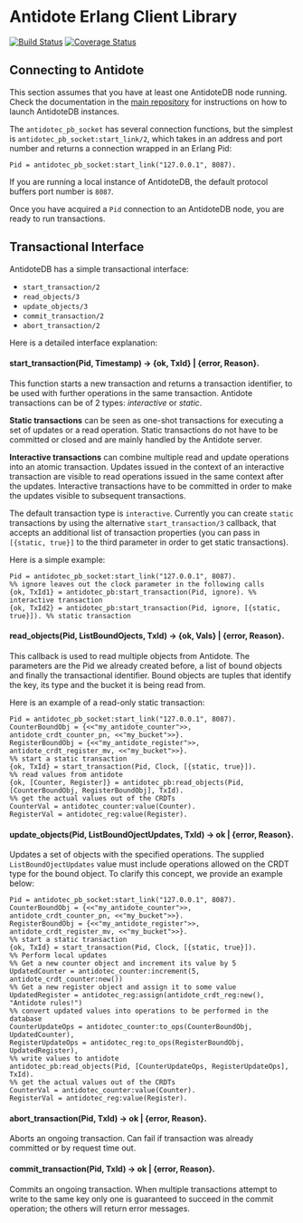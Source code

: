 # Antidote Erlang Client Library
[![Build Status](https://travis-ci.org/AntidoteDB/antidote-erlang-client.svg?branch=master)](https://travis-ci.org/AntidoteDB/antidote-erlang-client)
[![Coverage Status](https://coveralls.io/repos/github/AntidoteDB/antidote-erlang-client/badge.svg?branch=master)](https://coveralls.io/github/AntidoteDB/antidote-erlang-client?branch=master)

## Connecting to Antidote
This section assumes that you have at least one AntidoteDB node running. Check the documentation in the [main repository][antidote-repo] for instructions on how to launch AntidoteDB instances.

The `antidotec_pb_socket` has several connection functions, but the simplest is `antidotec_pb_socket:start_link/2`, which takes in an address and port number and returns a connection wrapped in an Erlang Pid:

```erl-sh
Pid = antidotec_pb_socket:start_link("127.0.0.1", 8087).
```

If you are running a local instance of AntidoteDB, the default protocol buffers port number is `8087`.

Once you have acquired a `Pid` connection to an AntidoteDB node, you are ready to run transactions.

## Transactional Interface

AntidoteDB has a simple transactional interface:

- `start_transaction/2`
- `read_objects/3`
- `update_objects/3`
- `commit_transaction/2`
- `abort_transaction/2`

Here is a detailed interface explanation:

#### start_transaction(Pid, Timestamp) -> {ok, TxId} | {error, Reason}.

This function starts a new transaction and returns a transaction identifier, to be used with further operations in the same transaction. Antidote transactions can be of 2 types: _interactive_ or _static_.

**Static transactions** can be seen as one-shot transactions for executing a set of updates or a read operation. Static transactions do not have to be committed or closed and are mainly handled by the Antidote server.

**Interactive transactions** can combine multiple read and update operations into an atomic transaction. Updates issued in the context of an interactive transaction are visible to read operations issued in the same context after the updates. Interactive transactions have to be committed in order to make the updates visible to subsequent transactions.

The default transaction type is `interactive`. Currently you can create `static` transactions by using the alternative `start_transaction/3` callback, that accepts an additional list of transaction properties (you can pass in `[{static, true}]` to the third parameter in order to get static transactions).

Here is a simple example:

```erl-sh
Pid = antidotec_pb_socket:start_link("127.0.0.1", 8087).
%% ignore leaves out the clock parameter in the following calls
{ok, TxId1} = antidotec_pb:start_transaction(Pid, ignore). %% interactive transaction
{ok, TxId2} = antidotec_pb:start_transaction(Pid, ignore, [{static, true}]). %% static transaction
```

#### read_objects(Pid, ListBoundOjects, TxId) -> {ok, Vals} | {error, Reason}.

This callback is used to read multiple objects from Antidote. The parameters are the Pid we already created before, a list of bound objects and finally the transactional identifier. Bound objects are
tuples that identify the key, its type and the bucket it is being read from.

Here is an example of a read-only static transaction:

```erl-sh
Pid = antidotec_pb_socket:start_link("127.0.0.1", 8087).
CounterBoundObj = {<<"my_antidote_counter">>, antidote_crdt_counter_pn, <<"my_bucket">>}.
RegisterBoundObj = {<<"my_antidote_register">>, antidote_crdt_register_mv, <<"my_bucket">>}.
%% start a static transaction
{ok, TxId} = start_transaction(Pid, Clock, [{static, true}]).
%% read values from antidote
{ok, [Counter, Register]} = antidotec_pb:read_objects(Pid, [CounterBoundObj, RegisterBoundObj], TxId).
%% get the actual values out of the CRDTs
CounterVal = antidotec_counter:value(Counter).
RegisterVal = antidotec_reg:value(Register).
```

#### update_objects(Pid, ListBoundOjectUpdates, TxId) -> ok | {error, Reason}.

Updates a set of objects with the specified operations. The supplied `ListBoundOjectUpdates` value must
include operations allowed on the CRDT type for the bound object. To clarify this concept, we provide an
example below:

```erl-sh
Pid = antidotec_pb_socket:start_link("127.0.0.1", 8087).
CounterBoundObj = {<<"my_antidote_counter">>, antidote_crdt_counter_pn, <<"my_bucket">>}.
RegisterBoundObj = {<<"my_antidote_register">>, antidote_crdt_register_mv, <<"my_bucket">>}.
%% start a static transaction
{ok, TxId} = start_transaction(Pid, Clock, [{static, true}]).
%% Perform local updates
%% Get a new counter object and increment its value by 5
UpdatedCounter = antidotec_counter:increment(5, antidote_crdt_counter:new())
%% Get a new register object and assign it to some value
UpdatedRegister = antidotec_reg:assign(antidote_crdt_reg:new(), "Antidote rules!")
%% convert updated values into operations to be performed in the database
CounterUpdateOps = antidotec_counter:to_ops(CounterBoundObj, UpdatedCounter),
RegisterUpdateOps = antidotec_reg:to_ops(RegisterBoundObj, UpdatedRegister),
%% write values to antidote
antidotec_pb:read_objects(Pid, [CounterUpdateOps, RegisterUpdateOps], TxId).
%% get the actual values out of the CRDTs
CounterVal = antidotec_counter:value(Counter).
RegisterVal = antidotec_reg:value(Register).
```

#### abort_transaction(Pid, TxId) -> ok | {error, Reason}.

Aborts an ongoing transaction. Can fail if transaction was already committed or by request time out.

#### commit_transaction(Pid, TxId)  -> ok | {error, Reason}.

Commits an ongoing transaction. When multiple transactions attempt to write to the same key only one is guaranteed to succeed in the commit operation; the others will return error messages.

[antidote-repo]: https://github.com/AntidoteDB/antidote
